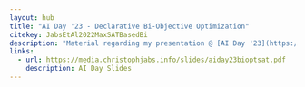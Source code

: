 ```yaml
---
layout: hub
title: "AI Day '23 - Declarative Bi-Objective Optimization"
citekey: JabsEtAl2022MaxSATBasedBi
description: "Material regarding my presentation @ [AI Day '23](https://fcai.fi/ai-day-2023) about _Declarative Bi-Objective Optimization_ related to our paper _MaxSAT-Based Bi-Objective Boolean Optimization_."
links:
  - url: https://media.christophjabs.info/slides/aiday23bioptsat.pdf
    description: AI Day Slides
---
```

